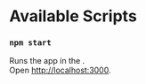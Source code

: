 

# Available Scripts



### `npm start`

Runs the app in the  .<br />
Open [http://localhost:3000](http://localhost:3000).




